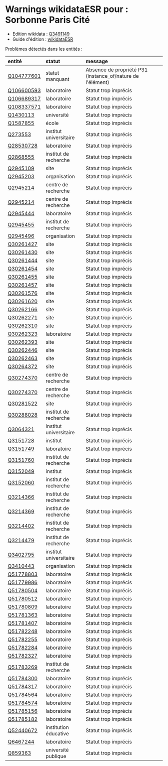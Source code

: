 Warnings wikidataESR pour : Sorbonne Paris Cité
================

- Edition wikidata : [Q3491149](https://www.wikidata.org/wiki/Q3491149)
- Guide d'édition : [wikidataESR](https://github.com/cpesr/wikidataESR/)



Problèmes détectés dans les entités :

|entité                                                 |statut                 |message                                                    |
|:------------------------------------------------------|:----------------------|:----------------------------------------------------------|
|[Q104777601](https://www.wikidata.org/wiki/Q104777601) |statut manquant        |Absence de propriété P31 (instance_of/nature de l'élément) |
|[Q106600593](https://www.wikidata.org/wiki/Q106600593) |laboratoire            |Statut trop imprécis                                       |
|[Q106689317](https://www.wikidata.org/wiki/Q106689317) |laboratoire            |Statut trop imprécis                                       |
|[Q108337571](https://www.wikidata.org/wiki/Q108337571) |laboratoire            |Statut trop imprécis                                       |
|[Q1430113](https://www.wikidata.org/wiki/Q1430113)     |université             |Statut trop imprécis                                       |
|[Q1587855](https://www.wikidata.org/wiki/Q1587855)     |école                  |Statut trop imprécis                                       |
|[Q273553](https://www.wikidata.org/wiki/Q273553)       |institut universitaire |Statut trop imprécis                                       |
|[Q28530728](https://www.wikidata.org/wiki/Q28530728)   |laboratoire            |Statut trop imprécis                                       |
|[Q2868555](https://www.wikidata.org/wiki/Q2868555)     |institut de recherche  |Statut trop imprécis                                       |
|[Q2945109](https://www.wikidata.org/wiki/Q2945109)     |site                   |Statut trop imprécis                                       |
|[Q2945203](https://www.wikidata.org/wiki/Q2945203)     |organisation           |Statut trop imprécis                                       |
|[Q2945214](https://www.wikidata.org/wiki/Q2945214)     |centre de recherche    |Statut trop imprécis                                       |
|[Q2945214](https://www.wikidata.org/wiki/Q2945214)     |centre de recherche    |Statut trop imprécis                                       |
|[Q2945444](https://www.wikidata.org/wiki/Q2945444)     |laboratoire            |Statut trop imprécis                                       |
|[Q2945455](https://www.wikidata.org/wiki/Q2945455)     |institut de recherche  |Statut trop imprécis                                       |
|[Q2945496](https://www.wikidata.org/wiki/Q2945496)     |organisation           |Statut trop imprécis                                       |
|[Q30261427](https://www.wikidata.org/wiki/Q30261427)   |site                   |Statut trop imprécis                                       |
|[Q30261430](https://www.wikidata.org/wiki/Q30261430)   |site                   |Statut trop imprécis                                       |
|[Q30261444](https://www.wikidata.org/wiki/Q30261444)   |site                   |Statut trop imprécis                                       |
|[Q30261454](https://www.wikidata.org/wiki/Q30261454)   |site                   |Statut trop imprécis                                       |
|[Q30261455](https://www.wikidata.org/wiki/Q30261455)   |site                   |Statut trop imprécis                                       |
|[Q30261457](https://www.wikidata.org/wiki/Q30261457)   |site                   |Statut trop imprécis                                       |
|[Q30261576](https://www.wikidata.org/wiki/Q30261576)   |site                   |Statut trop imprécis                                       |
|[Q30261620](https://www.wikidata.org/wiki/Q30261620)   |site                   |Statut trop imprécis                                       |
|[Q30262166](https://www.wikidata.org/wiki/Q30262166)   |site                   |Statut trop imprécis                                       |
|[Q30262271](https://www.wikidata.org/wiki/Q30262271)   |site                   |Statut trop imprécis                                       |
|[Q30262310](https://www.wikidata.org/wiki/Q30262310)   |site                   |Statut trop imprécis                                       |
|[Q30262323](https://www.wikidata.org/wiki/Q30262323)   |laboratoire            |Statut trop imprécis                                       |
|[Q30262393](https://www.wikidata.org/wiki/Q30262393)   |site                   |Statut trop imprécis                                       |
|[Q30262446](https://www.wikidata.org/wiki/Q30262446)   |site                   |Statut trop imprécis                                       |
|[Q30262463](https://www.wikidata.org/wiki/Q30262463)   |site                   |Statut trop imprécis                                       |
|[Q30264372](https://www.wikidata.org/wiki/Q30264372)   |site                   |Statut trop imprécis                                       |
|[Q30274370](https://www.wikidata.org/wiki/Q30274370)   |centre de recherche    |Statut trop imprécis                                       |
|[Q30274370](https://www.wikidata.org/wiki/Q30274370)   |centre de recherche    |Statut trop imprécis                                       |
|[Q30281522](https://www.wikidata.org/wiki/Q30281522)   |site                   |Statut trop imprécis                                       |
|[Q30288028](https://www.wikidata.org/wiki/Q30288028)   |institut de recherche  |Statut trop imprécis                                       |
|[Q3064321](https://www.wikidata.org/wiki/Q3064321)     |institut universitaire |Statut trop imprécis                                       |
|[Q3151728](https://www.wikidata.org/wiki/Q3151728)     |institut               |Statut trop imprécis                                       |
|[Q3151749](https://www.wikidata.org/wiki/Q3151749)     |laboratoire            |Statut trop imprécis                                       |
|[Q3151760](https://www.wikidata.org/wiki/Q3151760)     |institut de recherche  |Statut trop imprécis                                       |
|[Q3152049](https://www.wikidata.org/wiki/Q3152049)     |institut               |Statut trop imprécis                                       |
|[Q3152060](https://www.wikidata.org/wiki/Q3152060)     |institut de recherche  |Statut trop imprécis                                       |
|[Q3214366](https://www.wikidata.org/wiki/Q3214366)     |institut de recherche  |Statut trop imprécis                                       |
|[Q3214369](https://www.wikidata.org/wiki/Q3214369)     |institut de recherche  |Statut trop imprécis                                       |
|[Q3214402](https://www.wikidata.org/wiki/Q3214402)     |institut de recherche  |Statut trop imprécis                                       |
|[Q3214479](https://www.wikidata.org/wiki/Q3214479)     |institut de recherche  |Statut trop imprécis                                       |
|[Q3402795](https://www.wikidata.org/wiki/Q3402795)     |institut universitaire |Statut trop imprécis                                       |
|[Q3410443](https://www.wikidata.org/wiki/Q3410443)     |organisation           |Statut trop imprécis                                       |
|[Q51778803](https://www.wikidata.org/wiki/Q51778803)   |laboratoire            |Statut trop imprécis                                       |
|[Q51779986](https://www.wikidata.org/wiki/Q51779986)   |laboratoire            |Statut trop imprécis                                       |
|[Q51780504](https://www.wikidata.org/wiki/Q51780504)   |laboratoire            |Statut trop imprécis                                       |
|[Q51780512](https://www.wikidata.org/wiki/Q51780512)   |laboratoire            |Statut trop imprécis                                       |
|[Q51780809](https://www.wikidata.org/wiki/Q51780809)   |laboratoire            |Statut trop imprécis                                       |
|[Q51781363](https://www.wikidata.org/wiki/Q51781363)   |laboratoire            |Statut trop imprécis                                       |
|[Q51781407](https://www.wikidata.org/wiki/Q51781407)   |laboratoire            |Statut trop imprécis                                       |
|[Q51782248](https://www.wikidata.org/wiki/Q51782248)   |laboratoire            |Statut trop imprécis                                       |
|[Q51782255](https://www.wikidata.org/wiki/Q51782255)   |laboratoire            |Statut trop imprécis                                       |
|[Q51782284](https://www.wikidata.org/wiki/Q51782284)   |laboratoire            |Statut trop imprécis                                       |
|[Q51782327](https://www.wikidata.org/wiki/Q51782327)   |laboratoire            |Statut trop imprécis                                       |
|[Q51783269](https://www.wikidata.org/wiki/Q51783269)   |institut de recherche  |Statut trop imprécis                                       |
|[Q51784300](https://www.wikidata.org/wiki/Q51784300)   |laboratoire            |Statut trop imprécis                                       |
|[Q51784317](https://www.wikidata.org/wiki/Q51784317)   |laboratoire            |Statut trop imprécis                                       |
|[Q51784564](https://www.wikidata.org/wiki/Q51784564)   |laboratoire            |Statut trop imprécis                                       |
|[Q51784574](https://www.wikidata.org/wiki/Q51784574)   |laboratoire            |Statut trop imprécis                                       |
|[Q51785156](https://www.wikidata.org/wiki/Q51785156)   |laboratoire            |Statut trop imprécis                                       |
|[Q51785182](https://www.wikidata.org/wiki/Q51785182)   |laboratoire            |Statut trop imprécis                                       |
|[Q52440672](https://www.wikidata.org/wiki/Q52440672)   |institution éducative  |Statut trop imprécis                                       |
|[Q6467244](https://www.wikidata.org/wiki/Q6467244)     |laboratoire            |Statut trop imprécis                                       |
|[Q859363](https://www.wikidata.org/wiki/Q859363)       |université publique    |Statut trop imprécis                                       |
